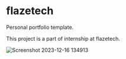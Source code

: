 # flazetech

Personal portfolio template.

This project is a part of internship at flazetech.

![Screenshot 2023-12-16 134913](https://github.com/tharuntadisetty04/flazetech/assets/148604983/b3926f2d-06e7-49e6-bd29-03fada0d9112)
